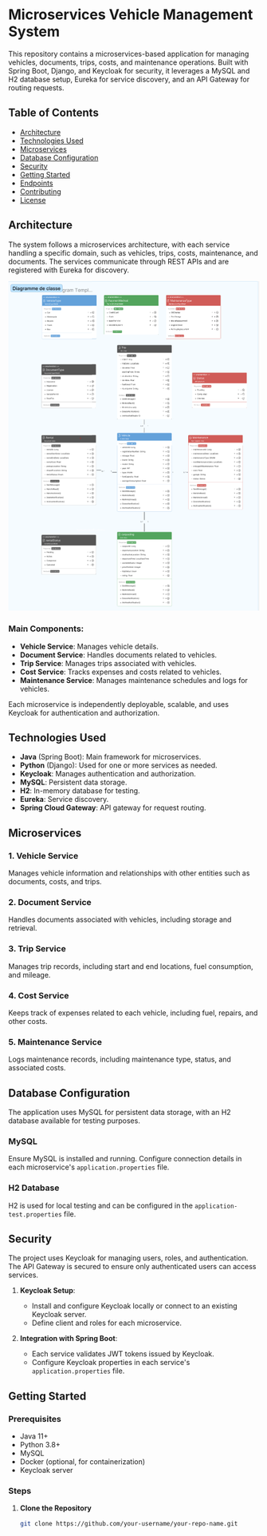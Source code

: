 # Microservices Vehicle Management System

This repository contains a microservices-based application for managing vehicles, documents, trips, costs, and maintenance operations. Built with Spring Boot, Django, and Keycloak for security, it leverages a MySQL and H2 database setup, Eureka for service discovery, and an API Gateway for routing requests.

## Table of Contents
- [Architecture](#architecture)
- [Technologies Used](#technologies-used)
- [Microservices](#microservices)
- [Database Configuration](#database-configuration)
- [Security](#security)
- [Getting Started](#getting-started)
- [Endpoints](#endpoints)
- [Contributing](#contributing)
- [License](#license)

## Architecture
The system follows a microservices architecture, with each service handling a specific domain, such as vehicles, trips, costs, maintenance, and documents. The services communicate through REST APIs and are registered with Eureka for discovery.

![Class Diagram](https://github.com/mohamedTaamallah/SW_LockedOut_5SAE2/blob/main/image_2024-10-27_172620407.png) <!-- Update with the actual path to the diagram image in your repo -->

### Main Components:
- **Vehicle Service**: Manages vehicle details.
- **Document Service**: Handles documents related to vehicles.
- **Trip Service**: Manages trips associated with vehicles.
- **Cost Service**: Tracks expenses and costs related to vehicles.
- **Maintenance Service**: Manages maintenance schedules and logs for vehicles.

Each microservice is independently deployable, scalable, and uses Keycloak for authentication and authorization.

## Technologies Used
- **Java** (Spring Boot): Main framework for microservices.
- **Python** (Django): Used for one or more services as needed.
- **Keycloak**: Manages authentication and authorization.
- **MySQL**: Persistent data storage.
- **H2**: In-memory database for testing.
- **Eureka**: Service discovery.
- **Spring Cloud Gateway**: API gateway for request routing.

## Microservices
### 1. **Vehicle Service**
Manages vehicle information and relationships with other entities such as documents, costs, and trips.

### 2. **Document Service**
Handles documents associated with vehicles, including storage and retrieval.

### 3. **Trip Service**
Manages trip records, including start and end locations, fuel consumption, and mileage.

### 4. **Cost Service**
Keeps track of expenses related to each vehicle, including fuel, repairs, and other costs.

### 5. **Maintenance Service**
Logs maintenance records, including maintenance type, status, and associated costs.

## Database Configuration
The application uses MySQL for persistent data storage, with an H2 database available for testing purposes.

### MySQL
Ensure MySQL is installed and running. Configure connection details in each microservice's `application.properties` file.

### H2 Database
H2 is used for local testing and can be configured in the `application-test.properties` file.

## Security
The project uses Keycloak for managing users, roles, and authentication. The API Gateway is secured to ensure only authenticated users can access services.

1. **Keycloak Setup**: 
   - Install and configure Keycloak locally or connect to an existing Keycloak server.
   - Define client and roles for each microservice.

2. **Integration with Spring Boot**:
   - Each service validates JWT tokens issued by Keycloak.
   - Configure Keycloak properties in each service's `application.properties` file.

## Getting Started
### Prerequisites
- Java 11+
- Python 3.8+
- MySQL
- Docker (optional, for containerization)
- Keycloak server

### Steps
1. **Clone the Repository**
   ```bash
   git clone https://github.com/your-username/your-repo-name.git
